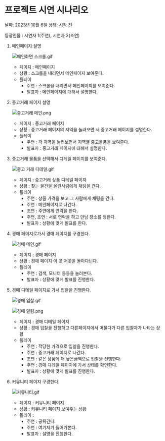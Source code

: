 # 프로젝트 시연 시나리오

날짜: 2023년 10월 6일
상태: 시작 전

등장인물 : 시연자 1(주연), 시연자 2(조연)

1. 메인페이지 설명
    
    ![메인화면 스크롤.gif](%E1%84%91%E1%85%B3%E1%84%85%E1%85%A9%E1%84%8C%E1%85%A6%E1%86%A8%E1%84%90%E1%85%B3%20%E1%84%89%E1%85%B5%E1%84%8B%E1%85%A7%E1%86%AB%20%E1%84%89%E1%85%B5%E1%84%82%E1%85%A1%E1%84%85%E1%85%B5%E1%84%8B%E1%85%A9%207b86cd405ccb4588beae34cee29151c3/%25EB%25A9%2594%25EC%259D%25B8%25ED%2599%2594%25EB%25A9%25B4_%25EC%258A%25A4%25ED%2581%25AC%25EB%25A1%25A4.gif)
    
    - 페이지 : 메인페이지
    - 상황 : 스크롤을 내리면서 메인페이지 보여준다.
    - 플레이
        - 주연 : 스크롤을 내리면서 메인페이지를 보여준다.
        - 발표자 : 메인페이지에 대해서 설명한다.
        
2. 중고거래 페이지 설명
    
    ![중고거래 메인.png](%E1%84%91%E1%85%B3%E1%84%85%E1%85%A9%E1%84%8C%E1%85%A6%E1%86%A8%E1%84%90%E1%85%B3%20%E1%84%89%E1%85%B5%E1%84%8B%E1%85%A7%E1%86%AB%20%E1%84%89%E1%85%B5%E1%84%82%E1%85%A1%E1%84%85%E1%85%B5%E1%84%8B%E1%85%A9%207b86cd405ccb4588beae34cee29151c3/%25EC%25A4%2591%25EA%25B3%25A0%25EA%25B1%25B0%25EB%259E%2598_%25EB%25A9%2594%25EC%259D%25B8.png)
    
    - 페이지 : 중고거래 페이지
    - 상황 : 중고거래 페이지의 지역을 눌러보면 서 중고거래 페이지를 설명한다.
    - 플레이
        - 주연 : 각 지역을 눌러보면서 지역별 중고물품을 보여준다.
        - 발표자 : 중고거래 페이지에 대해서 설명한다.
3. 중고거래 물품을 선택해서 디테일 페이지를 보여준다.
    
    ![중고 거래 디테일.gif](%E1%84%91%E1%85%B3%E1%84%85%E1%85%A9%E1%84%8C%E1%85%A6%E1%86%A8%E1%84%90%E1%85%B3%20%E1%84%89%E1%85%B5%E1%84%8B%E1%85%A7%E1%86%AB%20%E1%84%89%E1%85%B5%E1%84%82%E1%85%A1%E1%84%85%E1%85%B5%E1%84%8B%E1%85%A9%207b86cd405ccb4588beae34cee29151c3/%25EC%25A4%2591%25EA%25B3%25A0_%25EA%25B1%25B0%25EB%259E%2598_%25EB%2594%2594%25ED%2585%258C%25EC%259D%25BC.gif)
    
    - 페이지 : 중고거래 상품 디테일 페이지
    - 상황 : 찾는 물건을 올린사람에게 채팅을 건다.
    - 플레이
        - 주연 : 상품 가격을 보고 그 사람에게 채팅을 건다.
        - 주연 : 메인페이지로 나간다.
        - 조연 : 주연에게 연락을 한다.
        - 주연, 조연 : 서로 연락을 하고 만남 장소를 정한다.
        - 발표자 : 상황에 맞게 발표를 한다.
4. 경매 페이지로가서 경매 페이지를 구경한다.
    
    ![경매 메인.gif](%E1%84%91%E1%85%B3%E1%84%85%E1%85%A9%E1%84%8C%E1%85%A6%E1%86%A8%E1%84%90%E1%85%B3%20%E1%84%89%E1%85%B5%E1%84%8B%E1%85%A7%E1%86%AB%20%E1%84%89%E1%85%B5%E1%84%82%E1%85%A1%E1%84%85%E1%85%B5%E1%84%8B%E1%85%A9%207b86cd405ccb4588beae34cee29151c3/%25EA%25B2%25BD%25EB%25A7%25A4_%25EB%25A9%2594%25EC%259D%25B8.gif)
    
    - 페이지 : 경매 페이지
    - 상황 : 경매 페이지 이 곳 저곳을 돌아다닌다.
    - 플레이
        - 주연 : 검색, 모니터 등등을 눌러본다.
        - 발표자 : 상황에 맞게 발표를 진행한다.
5. 경매 디테일 페이지로 가서 입찰을 진행한다.
    
    ![경매 입찰.gif](%E1%84%91%E1%85%B3%E1%84%85%E1%85%A9%E1%84%8C%E1%85%A6%E1%86%A8%E1%84%90%E1%85%B3%20%E1%84%89%E1%85%B5%E1%84%8B%E1%85%A7%E1%86%AB%20%E1%84%89%E1%85%B5%E1%84%82%E1%85%A1%E1%84%85%E1%85%B5%E1%84%8B%E1%85%A9%207b86cd405ccb4588beae34cee29151c3/%25EA%25B2%25BD%25EB%25A7%25A4_%25EC%259E%2585%25EC%25B0%25B0.gif)
    
    ![경매 알림.png](%E1%84%91%E1%85%B3%E1%84%85%E1%85%A9%E1%84%8C%E1%85%A6%E1%86%A8%E1%84%90%E1%85%B3%20%E1%84%89%E1%85%B5%E1%84%8B%E1%85%A7%E1%86%AB%20%E1%84%89%E1%85%B5%E1%84%82%E1%85%A1%E1%84%85%E1%85%B5%E1%84%8B%E1%85%A9%207b86cd405ccb4588beae34cee29151c3/%25EA%25B2%25BD%25EB%25A7%25A4_%25EC%2595%258C%25EB%25A6%25BC.png)
    
    - 페이지 : 경매 디테일 페이지
    - 상황 : 경매 입찰을 진행하고 다른페이지에서 머물다가 다른 입찰자가 나타는 상황
    - 플레이
        - 주연 : 적당한 가격으로 입찰을 진행한다.
        - 주연 : 중고거래 페이지로 나간다.
        - 조연 : 같은 상품에 더 높은금액으로 입찰을 진행한다.
        - 주연 : 경매 디테일 페이지에 가서 상태를 확인한다.
        - 발표자 : 상황에 맞게 발표를 진행한다.
6. 커뮤니티 페이지 구경한다.
    
    ![커뮤니티.gif](%E1%84%91%E1%85%B3%E1%84%85%E1%85%A9%E1%84%8C%E1%85%A6%E1%86%A8%E1%84%90%E1%85%B3%20%E1%84%89%E1%85%B5%E1%84%8B%E1%85%A7%E1%86%AB%20%E1%84%89%E1%85%B5%E1%84%82%E1%85%A1%E1%84%85%E1%85%B5%E1%84%8B%E1%85%A9%207b86cd405ccb4588beae34cee29151c3/%25EC%25BB%25A4%25EB%25AE%25A4%25EB%258B%2588%25ED%258B%25B0.gif)
    
    - 페이지 : 커뮤니티 페이지
    - 상황 : 커뮤니티 페이지 보여주는 상황
    - 플레이 :
        - 주연 : 공튀긴다.
        - 주연 : 여기저기 들어가본다.
        - 발표자 : 설명을 진행한다.